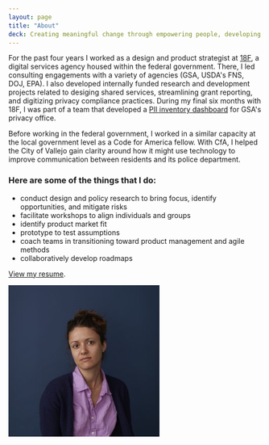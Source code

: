 ```yaml
---
layout: page
title: "About"
deck: Creating meaningful change through empowering people, developing practices, and modernizing services.
---
```


For the past four years I worked as a design and product strategist at [18F](https://18f.gsa.gov/), a digital services agency housed within the federal government. There, I led consulting engagements with a variety of agencies (GSA, USDA's FNS, DOJ, EPA). I also developed internally funded research and development projects related to desiging shared services, streamlining grant reporting, and digitizing privacy compliance practices. During my final six months with 18F, I was part of a team that developed a [PII inventory dashboard](https://cg-9341b8ea-025c-4fe2-aa6c-850edbebc499.app.cloud.gov/site/18f/privacy-dashboard) for GSA's privacy office.

Before working in the federal government, I worked in a similar capacity at the local government level as a Code for America fellow. With CfA, I helped the City of Vallejo gain clarity around how it might use technology to improve communication between residents and its police department.

### Here are some of the things that I do:

- conduct design and policy research to bring focus, identify opportunities, and mitigate risks
- facilitate workshops to align individuals and groups
- identify product market fit
- prototype to test assumptions 
- coach teams in transitioning toward product management and agile methods
- collaboratively develop roadmaps 


[View my resume](/resume).

![Photo: Nikki Zeichner](/assets/img/nikki-zeichner.jpg)